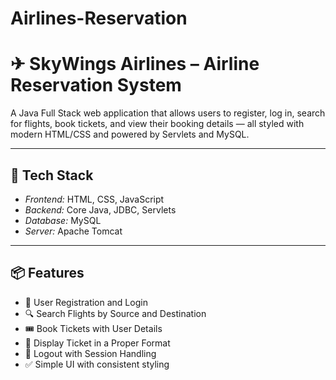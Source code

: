 # Airlines-Reservation

# ✈ SkyWings Airlines – Airline Reservation System

A Java Full Stack web application that allows users to register, log in, search for flights, book tickets, and view their booking details — all styled with modern HTML/CSS and powered by Servlets and MySQL.

---

## 🔧 Tech Stack

- *Frontend:* HTML, CSS, JavaScript  
- *Backend:* Core Java, JDBC, Servlets  
- *Database:* MySQL  
- *Server:* Apache Tomcat  

---

## 📦 Features

- 🧑 User Registration and Login  
- 🔍 Search Flights by Source and Destination  
- 🎟 Book Tickets with User Details  
- 📄 Display Ticket in a Proper Format  
- 🚪 Logout with Session Handling  
- ✅ Simple UI with consistent styling  

